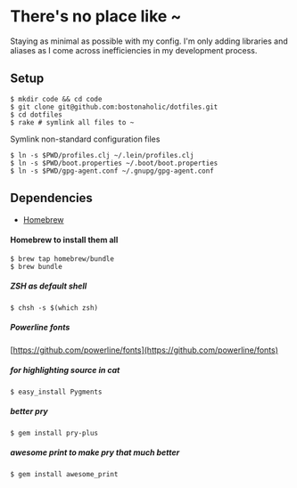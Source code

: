 # There's no place like ~

Staying as minimal as possible with my config. I'm only adding libraries and aliases as I come across inefficiencies in my development process.

## Setup

```
$ mkdir code && cd code
$ git clone git@github.com:bostonaholic/dotfiles.git
$ cd dotfiles
$ rake # symlink all files to ~
```

Symlink non-standard configuration files

```
$ ln -s $PWD/profiles.clj ~/.lein/profiles.clj
$ ln -s $PWD/boot.properties ~/.boot/boot.properties
$ ln -s $PWD/gpg-agent.conf ~/.gnupg/gpg-agent.conf
```

## Dependencies

- [Homebrew](http://brew.sh/)

#### Homebrew to install them all

```
$ brew tap homebrew/bundle
$ brew bundle
```

##### ZSH as default shell

`$ chsh -s $(which zsh)`

##### Powerline fonts

[https://github.com/powerline/fonts](https://github.com/powerline/fonts)

##### for highlighting source in cat

`$ easy_install Pygments`

##### better pry

`$ gem install pry-plus`

##### awesome print to make pry that much better

`$ gem install awesome_print`
